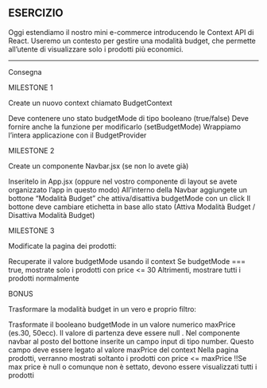 ## ESERCIZIO

Oggi estendiamo il nostro mini e-commerce introducendo le Context API di React.
Useremo un contesto per gestire una modalità budget, che permette all’utente di visualizzare solo i prodotti più economici.

---

Consegna

MILESTONE 1

Create un nuovo context chiamato BudgetContext

Deve contenere uno stato budgetMode di tipo booleano (true/false)
Deve fornire anche la funzione per modificarlo (setBudgetMode)
Wrappiamo l’intera applicazione con il BudgetProvider

MILESTONE 2

Create un componente Navbar.jsx (se non lo avete già)

Inseritelo in App.jsx (oppure nel vostro componente di layout se avete organizzato l’app in questo modo)
All’interno della Navbar aggiungete un bottone “Modalità Budget” che attiva/disattiva budgetMode con un click
Il bottone deve cambiare etichetta in base allo stato (Attiva Modalità Budget / Disattiva Modalità Budget)

MILESTONE 3

Modificate la pagina dei prodotti:

Recuperate il valore budgetMode usando il context
Se budgetMode === true, mostrate solo i prodotti con price <= 30
Altrimenti, mostrare tutti i prodotti normalmente

BONUS

 Trasformare la modalità budget in un vero e proprio filtro:

Trasformate il booleano budgetMode in un valore numerico maxPrice (es.30, 50ecc). Il valore di partenza deve essere null .
Nel componente navbar al posto del bottone inserite un campo input di tipo number. Questo campo deve essere legato al valore maxPrice del context
Nella pagina prodotti, verranno mostrati soltanto i prodotti con price <= maxPrice
‼️Se max price è null o comunque non è settato, devono essere visualizzati tutti i prodotti